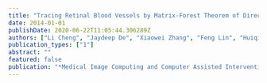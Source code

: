 ```yaml
---
title: "Tracing Retinal Blood Vessels by Matrix-Forest Theorem of Directed Graphs"
date: 2014-01-01
publishDate: 2020-06-22T11:05:44.306289Z
authors: ["Li Cheng", "Jaydeep De", "Xiaowei Zhang", "Feng Lin", "Huiqi Li"]
publication_types: ["1"]
abstract: ""
featured: false
publication: "*Medical Image Computing and Computer Assisted Intervention (MICCAI)*"
---
```


